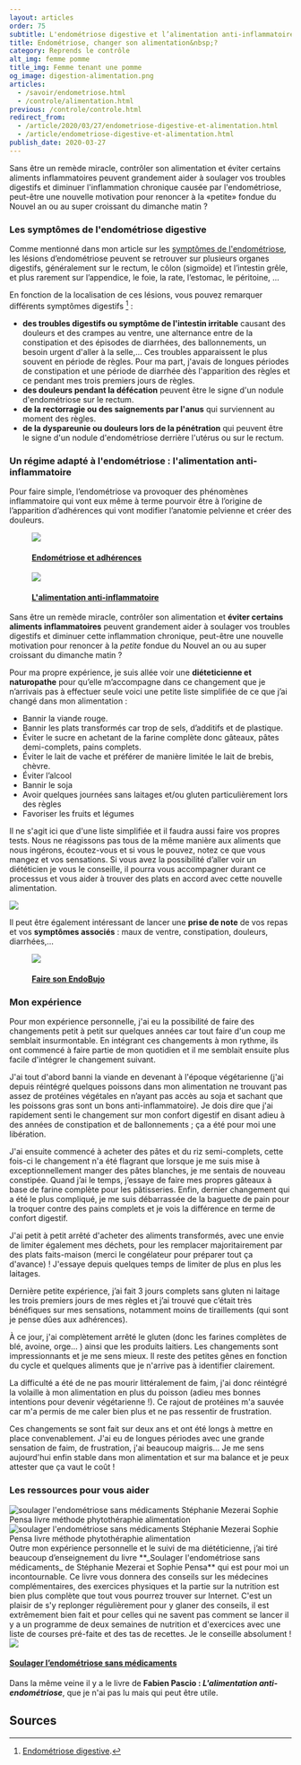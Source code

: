 ```yaml
---
layout: articles
order: 75
subtitle: L'endométriose digestive et l’alimentation anti-inflammatoire
title: Endométriose, changer son alimentation&nbsp;?
category: Reprends le contrôle
alt_img: femme pomme
title_img: Femme tenant une pomme
og_image: digestion-alimentation.png
articles:
  - /savoir/endometriose.html
  - /controle/alimentation.html
previous: /controle/controle.html
redirect_from:
  - /article/2020/03/27/endometriose-digestive-et-alimentation.html
  - /article/endometriose-digestive-et-alimentation.html
publish_date: 2020-03-27
---
```

Sans être un remède miracle, contrôler son alimentation et éviter certains aliments inflammatoires peuvent grandement aider à soulager vos troubles digestifs et diminuer l'inflammation chronique causée par l'endométriose, peut-être une nouvelle motivation pour renoncer à la «petite» fondue du Nouvel an ou au super croissant du dimanche matin ?

### Les symptômes de l'endométriose digestive
Comme mentionné dans mon article sur les [symptômes de l'endométriose](/article/2018/10/14/l-endometriose-symptomes.html), les lésions d’endométriose peuvent se retrouver sur plusieurs organes digestifs, généralement sur le rectum, le côlon (sigmoïde) et l’intestin grêle, et plus rarement sur l’appendice, le foie, la rate, l’estomac, le péritoine, …

En fonction de la localisation de ces lésions, vous pouvez remarquer différents symptômes digestifs [^digestif] :
* **des troubles digestifs ou symptôme de l'intestin irritable** causant des douleurs et des crampes au ventre, une alternance entre de la constipation et des épisodes de diarrhées, des ballonnements, un besoin urgent d'aller à la selle,… Ces troubles apparaissent le plus souvent en période de règles. Pour ma part, j'avais de longues périodes de constipation et une période de diarrhée dès l'apparition des règles et ce pendant mes trois premiers jours de règles.
* **des douleurs pendant la défécation** peuvent être le signe d'un nodule d'endométriose sur le rectum.
* **de la rectorragie ou des saignements par l'anus** qui surviennent au moment des règles.
* **de la dyspareunie ou douleurs lors de la pénétration** qui peuvent être le signe d'un nodule d'endométriose derrière l'utérus ou sur le rectum.

### Un régime adapté à l'endométriose : l'alimentation anti-inflammatoire

Pour faire simple, l’endométriose va provoquer des phénomènes inflammatoire qui vont eux même à terme pourvoir être à l’origine de l’apparition d’adhérences qui vont modifier l’anatomie pelvienne et créer des douleurs.

<div class="row">
  <div class="col-lg-6">
    <a href="/savoir/adherences.html" class="hover-articles title-a">
      <figure class="liens">
        <img src="/assets/images/articles/adherences.png" class="img-fluid">
        <h4>Endométriose et adhérences</h4>
      </figure>
    </a>
  </div>
  <div class="col-lg-6">
    <a href="/controle/alimentation.html" class="hover-articles title-a">
      <figure class="liens">
        <img src="/assets/images/articles/alimentation.png" class="img-fluid">
        <h4>L'alimentation anti-inflammatoire</h4>
      </figure>
    </a>
  </div>
</div>

Sans être un remède miracle, contrôler son alimentation et **éviter certains aliments inflammatoires** peuvent grandement aider à soulager vos troubles digestifs et diminuer cette inflammation chronique, peut-être une nouvelle motivation pour renoncer à la _petite_ fondue du Nouvel an ou au super croissant du dimanche matin ?

Pour ma propre expérience, je suis allée voir une **diéteticienne et naturopathe** pour qu’elle m’accompagne dans ce changement que je n’arrivais pas à effectuer seule voici une petite liste simplifiée de ce que j’ai changé dans mon alimentation :
- Bannir la viande rouge.
- Bannir les plats transformés car trop de sels, d’additifs et de plastique.
- Éviter le sucre en achetant de la farine complète donc gâteaux, pâtes demi-complets, pains complets.
- Éviter le lait de vache et préférer de manière limitée le lait de brebis, chèvre.
- Éviter l’alcool
- Bannir le soja
- Avoir quelques journées sans laitages et/ou gluten particulièrement lors des règles
- Favoriser les fruits et légumes
 
Il ne s'agit ici que d'une liste simplifiée et il faudra aussi faire vos propres tests. Nous ne réagissons pas tous de la même manière aux aliments que nous ingérons, écoutez-vous et si vous le pouvez, notez ce que vous mangez et vos sensations. Si vous avez la possibilité d’aller voir un diététicien je vous le conseille, il pourra vous accompagner durant ce processus et vous aider à trouver des plats en accord avec cette nouvelle alimentation.

<div class="definition">
  <img src="/assets/images/svg/icones/endo-dico.svg">
  <p>Il peut être également intéressant de lancer une <b>prise de note</b> de vos repas et vos <b>symptômes associés</b> : maux de ventre, constipation, douleurs, diarrhées,…</p>
</div>

<div class="row">
  <div class="col-lg-6 offset-lg-3">
    <a href="/controle/carnet-endometriose.html" class="hover-articles title-a">
      <figure class="liens">
        <img src="/assets/images/articles/endobujo.png" class="img-fluid">
        <h4>Faire son EndoBujo</h4>
      </figure>
    </a>
  </div>
</div>

### Mon expérience
Pour mon expérience personnelle, j'ai eu la possibilité de faire des changements petit à petit sur quelques années car tout faire d'un coup me semblait insurmontable. En intégrant ces changements à mon rythme, ils ont commencé à faire partie de mon quotidien et il me semblait ensuite plus facile d'intégrer le changement suivant.

J'ai tout d'abord banni la viande en devenant à l'époque végétarienne (j'ai depuis réintégré quelques poissons dans mon alimentation ne trouvant pas assez de protéines végétales en n’ayant pas accès au soja et sachant que les poissons gras sont un bons anti-inflammatoire). Je dois dire que j'ai rapidement senti le changement sur mon confort digestif en disant adieu à des années de constipation et de ballonnements ; ça a été pour moi une libération. 

J'ai ensuite commencé à acheter des pâtes et du riz semi-complets, cette fois-ci le changement n'a été flagrant que lorsque je me suis mise à exceptionnellement manger des pâtes blanches, je me sentais de nouveau constipée. Quand j’ai le temps, j’essaye de faire mes propres gâteaux à base de farine complète pour les pâtisseries. Enfin, dernier changement qui a été le plus compliqué, je me suis débarrassée de la baguette de pain pour la troquer contre des pains complets et je vois la différence en terme de confort digestif.

J'ai petit à petit arrêté d'acheter des aliments transformés, avec une envie de limiter également mes déchets, pour les remplacer majoritairement par des plats faits-maison (merci le congélateur pour préparer tout ça d'avance) ! J'essaye depuis quelques temps de limiter de plus en plus les laitages. 

Dernière petite expérience, j’ai fait 3 jours complets sans gluten ni laitage les trois premiers jours de mes règles et j’ai trouvé que c’était très bénéfiques sur mes sensations, notamment moins de tiraillements (qui sont je pense dûes aux adhérences).

À ce jour, j'ai complètement arrêté le gluten (donc les farines complètes de blé, avoine, orge… ) ainsi que les produits laitiers. Les changements sont impressionnants et je me sens mieux. Il reste des petites gênes en fonction du cycle et quelques aliments que je n'arrive pas à identifier clairement.

La difficulté a été de ne pas mourir littéralement de faim, j'ai donc réintégré la volaille à mon alimentation en plus du poisson (adieu mes bonnes intentions pour devenir végétarienne !). Ce rajout de protéines m'a sauvée car m'a permis de me caler bien plus et ne pas ressentir de frustration.

Ces changements se sont fait sur deux ans et ont été longs à mettre en place convenablement. J'ai eu de longues périodes avec une grande sensation de faim, de frustration, j'ai beaucoup maigris… Je me sens aujourd'hui enfin stable dans mon alimentation et sur ma balance et je peux attester que ça vaut le coût !

### Les ressources pour vous aider
<div class="row">
  <div class="col-lg-5 offset-lg-1">
    <img src="/assets/images/photos/soulager-endometriose.png" alt="soulager l'endométriose sans médicaments Stéphanie Mezerai Sophie Pensa livre méthode phytothéraphie alimentation" title="Livre Soulager l'endométriose sans médicaments de Stéphanie Mezerai et Sophie Pensa ">
  </div>
  <div class="col-lg-5">
    <img src="/assets/images/photos/soulager-endometriose2.png" alt="soulager l'endométriose sans médicaments Stéphanie Mezerai Sophie Pensa livre méthode phytothéraphie alimentation" title="Livre Soulager l'endométriose sans médicaments de Stéphanie Mezerai et Sophie Pensa ">
  </div>
</div>
Outre mon expérience personnelle et le suivi de ma diététicienne, j’ai tiré beaucoup d’enseignement du livre **_Soulager l'endométriose sans médicaments_ de Stéphanie Mezerai et Sophie Pensa** qui est pour moi un incontournable. Ce livre vous donnera des conseils sur les médecines complémentaires, des exercices physiques et la partie sur la nutrition est bien plus complète que tout vous pourrez trouver sur Internet. C'est un plaisir de s'y replonger régulièrement pour y glaner des conseils, il est extrêmement bien fait et pour celles qui ne savent pas comment se lancer il y a un programme de deux semaines de nutrition et d'exercices avec une liste de courses pré-faite et des tas de recettes. Je le conseille absolument !

<div class="row">
  <div class="col-lg-3 offset-lg-2">
        <img src="/assets/images/svg/icones/livre.svg" class="img-fluid">
  </div>
  <div class="col-lg-5 index-articles">
    <a href="/savoir/bibliographie/soulager-endometriose-sans-medicaments.html" class="hover-articles">
      <h4>Soulager l’endométriose sans médicaments</h4>
    </a>
  </div>
</div>

Dans la même veine il y a le livre de **Fabien Pascio : _L'alimentation anti-endométriose_**, que je n'ai pas lu mais qui peut être utile.

## Sources

[^digestif]: [Endométriose digestive](https://www.chirurgien-digestif.com/endometriose-digestive).
